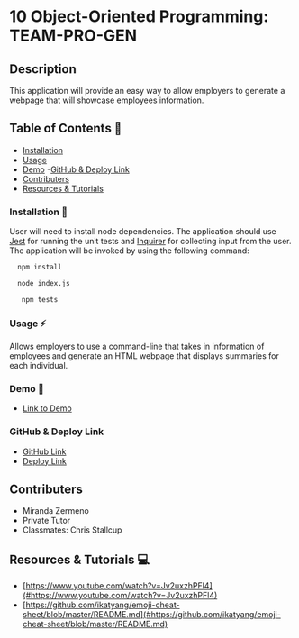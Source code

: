 # 10 Object-Oriented Programming: TEAM-PRO-GEN

## Description
This application will provide an easy way to allow employers to generate a webpage that will showcase employees information. 


## Table of Contents 🔎
- [Installation](#installation)
- [Usage](#usage)
- [Demo](#demo)
 -[GitHub & Deploy Link](#githubdeploylink)
- [Contributers](#contributers)
- [Resources & Tutorials](#resources&tutorials)

### Installation  💾
User will need to install node dependencies. The application should use [Jest](https://www.npmjs.com/package/jest) for running the unit tests and [Inquirer](https://www.npmjs.com/package/inquirer) for collecting input from the user. The application will be invoked by using the following command:

```bash
  npm install 
``` 
```bash
  node index.js
```
```bash
   npm tests
```


### Usage ⚡
Allows employers to  use  a command-line that takes in information of employees  and generate an HTML webpage that displays summaries for each individual. 

### Demo 🎥

* [Link to Demo]()

### GitHub & Deploy Link

* [GitHub Link](https://github.com/Zermeno94/TEAM-PRO-GEN)
* [Deploy Link]()

## Contributers
* Miranda Zermeno
* Private Tutor
* Classmates: Chris Stallcup


## Resources & Tutorials  💻

* [https://www.youtube.com/watch?v=Jv2uxzhPFl4](#https://www.youtube.com/watch?v=Jv2uxzhPFl4)
* [https://github.com/ikatyang/emoji-cheat-sheet/blob/master/README.md](#https://github.com/ikatyang/emoji-cheat-sheet/blob/master/README.md)



